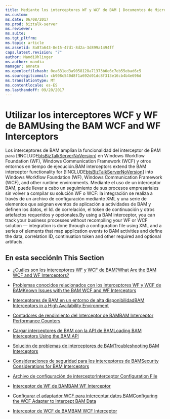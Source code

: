 ```yaml
---
title: Mediante los interceptores WF y WCF de BAM | Documentos de Microsoft
ms.custom: 
ms.date: 06/08/2017
ms.prod: biztalk-server
ms.reviewer: 
ms.suite: 
ms.tgt_pltfrm: 
ms.topic: article
ms.assetid: 8a87a643-8e15-47d1-8d2a-3d899a1494ff
caps.latest.revision: "7"
author: MandiOhlinger
ms.author: mandia
manager: anneta
ms.openlocfilehash: 0ea631ed3a9058128a71373b6e6c7eb55ebad6c5
ms.sourcegitcommit: cb908c540d8f1a692d01dc8f313e16cb4b4e696d
ms.translationtype: MT
ms.contentlocale: es-ES
ms.lasthandoff: 09/20/2017
---
```

# <a name="using-the-bam-wcf-and-wf-interceptors"></a><span data-ttu-id="60ccc-102">Utilizar los interceptores WCF y WF de BAM</span><span class="sxs-lookup"><span data-stu-id="60ccc-102">Using the BAM WCF and WF Interceptors</span></span>
<span data-ttu-id="60ccc-103">Los interceptores de BAM amplían la funcionalidad del interceptor de BAM para [!INCLUDE[btsBizTalkServerNoVersion](../includes/btsbiztalkservernoversion-md.md)] en Windows Workflow Foundation (WF), Windows Communication Framework (WCF) y otros entornos en tiempo de ejecución.</span><span class="sxs-lookup"><span data-stu-id="60ccc-103">BAM interceptors extend the BAM interceptor functionality for [!INCLUDE[btsBizTalkServerNoVersion](../includes/btsbiztalkservernoversion-md.md)] into Windows Workflow Foundation (WF), Windows Communication Framework (WCF), and other runtime environments.</span></span> <span data-ttu-id="60ccc-104">Mediante el uso de un interceptor BAM, puede llevar a cabo un seguimiento de sus procesos empresariales sin volver a compilar su solución WF o WCF: la integración se realiza a través de un archivo de configuración mediante XML y una serie de elementos que asignan eventos de aplicación a actividades de BAM y definen los datos, el Id. de correlación, el token de continuación y otros artefactos requeridos y opcionales.</span><span class="sxs-lookup"><span data-stu-id="60ccc-104">By using a BAM interceptor, you can track your business processes without recompiling your WF or WCF solution — integration is done through a configuration file using XML and a series of elements that map application events to BAM activities and define the data, correlation ID, continuation token and other required and optional artifacts.</span></span>  
  
## <a name="in-this-section"></a><span data-ttu-id="60ccc-105">En esta sección</span><span class="sxs-lookup"><span data-stu-id="60ccc-105">In This Section</span></span>  
  
-   [<span data-ttu-id="60ccc-106">¿Cuáles son los interceptores WF y WCF de BAM?</span><span class="sxs-lookup"><span data-stu-id="60ccc-106">What Are the BAM WCF and WF Interceptors?</span></span>](../core/what-are-the-bam-wcf-and-wf-interceptors.md)  
  
-   [<span data-ttu-id="60ccc-107">Problemas conocidos relacionados con los interceptores WF y WCF de BAM</span><span class="sxs-lookup"><span data-stu-id="60ccc-107">Known Issues with the BAM WCF and WF Interceptors</span></span>](../core/known-issues-with-the-bam-wcf-and-wf-interceptors.md)  
  
-   [<span data-ttu-id="60ccc-108">Interceptores de BAM en un entorno de alta disponibilidad</span><span class="sxs-lookup"><span data-stu-id="60ccc-108">BAM Interceptors in a High Availability Environment</span></span>](../core/bam-interceptors-in-a-high-availability-environment.md)  
  
-   [<span data-ttu-id="60ccc-109">Contadores de rendimiento del Interceptor de BAM</span><span class="sxs-lookup"><span data-stu-id="60ccc-109">BAM Interceptor Performance Counters</span></span>](../core/bam-interceptor-performance-counters.md)  
  
-   [<span data-ttu-id="60ccc-110">Cargar interceptores de BAM con la API de BAM</span><span class="sxs-lookup"><span data-stu-id="60ccc-110">Loading BAM Interceptors Using the BAM API</span></span>](../core/loading-bam-interceptors-using-the-bam-api.md)  
  
-   [<span data-ttu-id="60ccc-111">Solución de problemas de interceptores de BAM</span><span class="sxs-lookup"><span data-stu-id="60ccc-111">Troubleshooting BAM Interceptors</span></span>](../core/troubleshooting-bam-interceptors.md)  
  
-   [<span data-ttu-id="60ccc-112">Consideraciones de seguridad para los interceptores de BAM</span><span class="sxs-lookup"><span data-stu-id="60ccc-112">Security Considerations for BAM Interceptors</span></span>](../core/security-considerations-for-bam-interceptors.md)  
  
-   [<span data-ttu-id="60ccc-113">Archivo de configuración de interceptor</span><span class="sxs-lookup"><span data-stu-id="60ccc-113">Interceptor Configuration File</span></span>](../core/interceptor-configuration-file.md)  
  
-   [<span data-ttu-id="60ccc-114">Interceptor de WF de BAM</span><span class="sxs-lookup"><span data-stu-id="60ccc-114">BAM WF Interceptor</span></span>](../core/bam-wf-interceptor.md)  
  
-   [<span data-ttu-id="60ccc-115">Configurar el adaptador WCF para interceptar datos BAM</span><span class="sxs-lookup"><span data-stu-id="60ccc-115">Configuring the WCF Adapter to Intercept BAM Data</span></span>](../core/configuring-the-wcf-adapter-to-intercept-bam-data.md)  
  
-   [<span data-ttu-id="60ccc-116">Interceptor de WCF de BAM</span><span class="sxs-lookup"><span data-stu-id="60ccc-116">BAM WCF Interceptor</span></span>](../core/bam-wcf-interceptor.md)